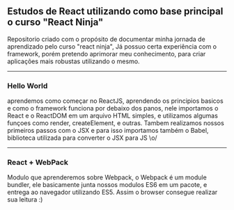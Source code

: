 <h2>Estudos de React utilizando como base principal o curso "React Ninja"</h2>

<p>Repositorio criado com o propósito de documentar minha jornada de aprendizado pelo curso "react ninja", Já possuo certa experiência com o framework, porém pretendo aprimorar meu conhecimento, para criar aplicações mais robustas utilizando o mesmo.</p>
<hr/>
<h3>Hello World</h3>
<p>aprendemos como começar no ReactJS, aprendendo os principios basicos e como o framework funciona por debaixo dos panos, nele importamos o React e o ReactDOM em um arquivo HTML simples, e utilizamos algumas funçoes como render, createElement, e outras. Tambem realizamos nossos primeiros passos com o JSX e para isso importamos também o Babel, biblioteca utilizada para converter o JSX para JS \o/</p>
<hr/>
<h3>React + WebPack</h3>
<p>Modulo que aprenderemos sobre Webpack, o Webpack é um module bundler, ele basicamente junta nossos modulos ES6 em um pacote, e entrega ao navegador utilizando ES5. Assim o browser consegue realizar sua leitura :)</p>



